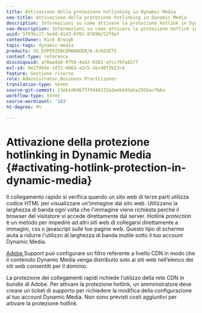 ```yaml
---
title: Attivazione della protezione hotlinking in Dynamic Media
seo-title: Attivazione della protezione hotlinking in Dynamic Media
description: Informazioni su come attivare la protezione hotlink in Dynamic Media.
seo-description: Informazioni su come attivare la protezione hotlink in Dynamic Media.
uuid: 5f93bc27-5edd-4143-8701-87896c52f0af
contentOwner: Rick Brough
topic-tags: dynamic-media
products: SG_EXPERIENCEMANAGER/6.4/ASSETS
content-type: reference
discoiquuid: a70aa448-0f58-4ed2-9381-afcc76fa827f
exl-id: 9e27d45e-1d72-4663-a2c5-2ec48f2b23c4
feature: Gestione risorse
role: Administrator,Business Practitioner
translation-type: tm+mt
source-git-commit: 13eb1d64677f6940332a2eeb4d3aba2915ac7bba
workflow-type: tm+mt
source-wordcount: '183'
ht-degree: 9%

---
```


# Attivazione della protezione hotlinking in Dynamic Media {#activating-hotlink-protection-in-dynamic-media}

Il collegamento rapido si verifica quando un sito web di terze parti utilizza codice HTML per visualizzare un’immagine dal sito web. Utilizzano la larghezza di banda ogni volta che l&#39;immagine viene richiesta perché il browser del visitatore vi accede direttamente dal server. Hotlink *protection* è un metodo per impedire ad altri siti web di collegarsi direttamente a immagini, css o javascript sulle tue pagine web. Questo tipo di schermo aiuta a ridurre l&#39;utilizzo di larghezza di banda inutile sotto il tuo account Dynamic Media.

[Adobe ](https://helpx.adobe.com/support.html) Support può configurare un filtro referente a livello CDN in modo che il contenuto Dynamic Media venga distribuito solo ai siti web nell’elenco dei siti web consentiti per il dominio.

La protezione dei collegamenti rapidi richiede l’utilizzo della rete CDN in bundle di Adobe. Per attivare la protezione hotlink, un amministratore deve creare un ticket di supporto per richiedere la modifica della configurazione al tuo account Dynamic Media. Non sono previsti costi aggiuntivi per attivare la protezione hotlink.
